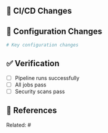 ## 👷 CI/CD Changes

<!-- Describe CI/CD pipeline modifications -->

## 🔧 Configuration Changes

```yaml
# Key configuration changes
```

## ✅ Verification

- [ ] Pipeline runs successfully
- [ ] All jobs pass
- [ ] Security scans pass

## 🔗 References

Related: #
